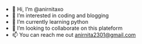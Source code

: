 - 👋 Hi, I’m @anirnitaxo
- 👀 I’m interested in coding and blogging
- 🌱 I’m currently learning python
- 💞️ I’m looking to collaborate on this plateform
- 📫 You can reach me out anirnita2301@gmail.com

<!---
anirnitaxo/anirnitaxo is a ✨ special ✨ repository because its `README.md` (this file) appears on your GitHub profile.
You can click the Preview link to take a look at your changes.
--->
